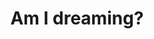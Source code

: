 ---
title: "Am I dreaming?"
type: reality-check
related:
  - Write down your dreams
  - _quotes/all-that-we-see-or-seem-is-but-a-dream-within-a-dream.md
tags:
  - reality check
  - lucid dreaming
  - a new day
  - dream argument
---